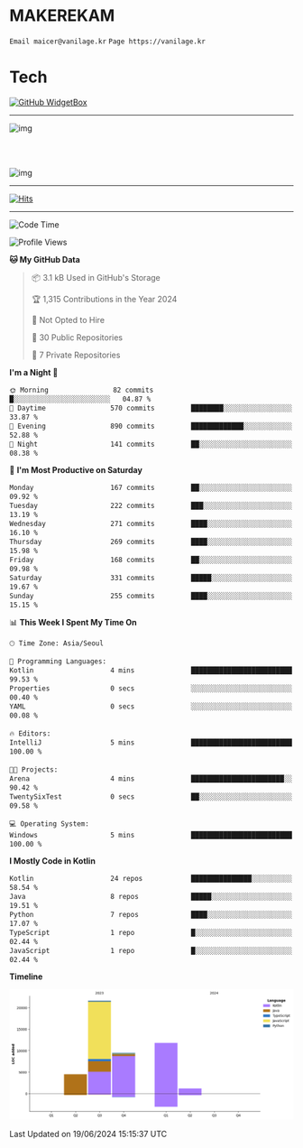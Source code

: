 # MAKEREKAM

`Email maicer@vanilage.kr`
`Page https://vanilage.kr`

# Tech

[![GitHub WidgetBox](https://github-widgetbox.vercel.app/api/skills?languages=python,js,ts,c,cpp,cs,java,kotlin,bash,md,html,css,xml,yaml,swift,powershell,json,R,SQL,php&tools=git,npm,gradle,nodejs,vercel,nginx&includeNames=true&theme=darkmode)](https://github.com/Jurredr/github-widgetbox)

---

![img](https://github-readme-stats.vercel.app/api/top-langs/?username=MAKEREKAM&layout=compact&theme=gruvbox)

<br>
<br>

![img](https://github-readme-stats.vercel.app/api/?username=MAKEREKAM&layout=compact&theme=gruvbox)

---

[![Hits](https://hits.seeyoufarm.com/api/count/incr/badge.svg?url=https%3A%2F%2Fgithub.com%2FMAKEREKAM&count_bg=%234A49D1&title_bg=%23555555&icon=&icon_color=%23E7E7E7&title=방문&edge_flat=false)](https://hits.seeyoufarm.com)

---

<!--START_SECTION:waka-->
![Code Time](http://img.shields.io/badge/Code%20Time-245%20hrs%2015%20mins-blue)

![Profile Views](http://img.shields.io/badge/Profile%20Views-5-blue)

**🐱 My GitHub Data** 

> 📦 3.1 kB Used in GitHub's Storage 
 > 
> 🏆 1,315 Contributions in the Year 2024
 > 
> 🚫 Not Opted to Hire
 > 
> 📜 30 Public Repositories 
 > 
> 🔑 7 Private Repositories 
 > 
**I'm a Night 🦉** 

```text
🌞 Morning                82 commits          █░░░░░░░░░░░░░░░░░░░░░░░░   04.87 % 
🌆 Daytime                570 commits         ████████░░░░░░░░░░░░░░░░░   33.87 % 
🌃 Evening                890 commits         █████████████░░░░░░░░░░░░   52.88 % 
🌙 Night                  141 commits         ██░░░░░░░░░░░░░░░░░░░░░░░   08.38 % 
```
📅 **I'm Most Productive on Saturday** 

```text
Monday                   167 commits         ██░░░░░░░░░░░░░░░░░░░░░░░   09.92 % 
Tuesday                  222 commits         ███░░░░░░░░░░░░░░░░░░░░░░   13.19 % 
Wednesday                271 commits         ████░░░░░░░░░░░░░░░░░░░░░   16.10 % 
Thursday                 269 commits         ████░░░░░░░░░░░░░░░░░░░░░   15.98 % 
Friday                   168 commits         ██░░░░░░░░░░░░░░░░░░░░░░░   09.98 % 
Saturday                 331 commits         █████░░░░░░░░░░░░░░░░░░░░   19.67 % 
Sunday                   255 commits         ████░░░░░░░░░░░░░░░░░░░░░   15.15 % 
```


📊 **This Week I Spent My Time On** 

```text
🕑︎ Time Zone: Asia/Seoul

💬 Programming Languages: 
Kotlin                   4 mins              █████████████████████████   99.53 % 
Properties               0 secs              ░░░░░░░░░░░░░░░░░░░░░░░░░   00.40 % 
YAML                     0 secs              ░░░░░░░░░░░░░░░░░░░░░░░░░   00.08 % 

🔥 Editors: 
IntelliJ                 5 mins              █████████████████████████   100.00 % 

🐱‍💻 Projects: 
Arena                    4 mins              ███████████████████████░░   90.42 % 
TwentySixTest            0 secs              ██░░░░░░░░░░░░░░░░░░░░░░░   09.58 % 

💻 Operating System: 
Windows                  5 mins              █████████████████████████   100.00 % 
```

**I Mostly Code in Kotlin** 

```text
Kotlin                   24 repos            ███████████████░░░░░░░░░░   58.54 % 
Java                     8 repos             █████░░░░░░░░░░░░░░░░░░░░   19.51 % 
Python                   7 repos             ████░░░░░░░░░░░░░░░░░░░░░   17.07 % 
TypeScript               1 repo              █░░░░░░░░░░░░░░░░░░░░░░░░   02.44 % 
JavaScript               1 repo              █░░░░░░░░░░░░░░░░░░░░░░░░   02.44 % 
```



**Timeline**

![Lines of Code chart](https://raw.githubusercontent.com/MAKEREKAM/MAKEREKAM/main/assets/bar_graph.png)


 Last Updated on 19/06/2024 15:15:37 UTC
<!--END_SECTION:waka-->
